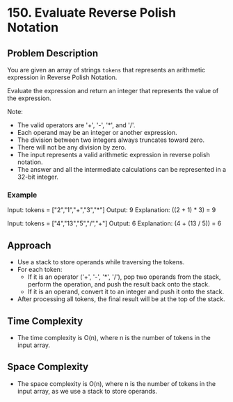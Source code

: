 # 150. Evaluate Reverse Polish Notation

## Problem Description
You are given an array of strings `tokens` that represents an arithmetic expression in Reverse Polish Notation.

Evaluate the expression and return an integer that represents the value of the expression.

Note:
- The valid operators are '+', '-', '*', and '/'.
- Each operand may be an integer or another expression.
- The division between two integers always truncates toward zero.
- There will not be any division by zero.
- The input represents a valid arithmetic expression in reverse polish notation.
- The answer and all the intermediate calculations can be represented in a 32-bit integer.

### Example
Input: tokens = ["2","1","+","3","*"]
Output: 9
Explanation: ((2 + 1) * 3) = 9

Input: tokens = ["4","13","5","/","+"]
Output: 6
Explanation: (4 + (13 / 5)) = 6

## Approach
- Use a stack to store operands while traversing the tokens.
- For each token:
  - If it is an operator ('+', '-', '*', '/'), pop two operands from the stack, perform the operation, and push the result back onto the stack.
  - If it is an operand, convert it to an integer and push it onto the stack.
- After processing all tokens, the final result will be at the top of the stack.

## Time Complexity
- The time complexity is O(n), where n is the number of tokens in the input array.

## Space Complexity
- The space complexity is O(n), where n is the number of tokens in the input array, as we use a stack to store operands.
